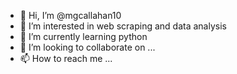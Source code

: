 - 👋 Hi, I’m @mgcallahan10
- 👀 I’m interested in web scraping and data analysis
- 🌱 I’m currently learning python
- 💞️ I’m looking to collaborate on ...
- 📫 How to reach me ...

<!---
mgcallahan10/mgcallahan10 is a ✨ special ✨ repository because its `README.md` (this file) appears on your GitHub profile.
You can click the Preview link to take a look at your changes.
--->
